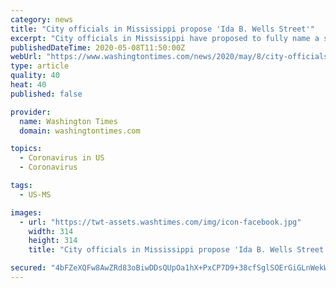 ```yaml
---
category: news
title: "City officials in Mississippi propose 'Ida B. Wells Street'"
excerpt: "City officials in Mississippi have proposed to fully name a street after suffragette and civil rights icon Ida B. Wells-Barnett."
publishedDateTime: 2020-05-08T11:50:00Z
webUrl: "https://www.washingtontimes.com/news/2020/may/8/city-officials-in-mississippi-propose-ida-b-wells-/"
type: article
quality: 40
heat: 40
published: false

provider:
  name: Washington Times
  domain: washingtontimes.com

topics:
  - Coronavirus in US
  - Coronavirus

tags:
  - US-MS

images:
  - url: "https://twt-assets.washtimes.com/img/icon-facebook.jpg"
    width: 314
    height: 314
    title: "City officials in Mississippi propose 'Ida B. Wells Street'"

secured: "4bFZeXQFw8AwZRd83oBiwDDsQUpOa1hX+PxCP7D9+38cfSglSOErGiGLnWekWlMApMLLjYUzknyyKHN1G2Kls9UqpXRoagOYKgvw98DBPknpiDT1YI5LWfUuwzmNAYzhrHuWCa1UMuGLJS2VoF+Uacqci6lohUhWd7WVbX1bPFSnGxs+2yyIO/kyDSSTA4SHpcrR/CP74SUEqAhX1LL6Liu+R+wIElFZ/hwI3DoXf3IVFEJQBJulK45uC5gRkgU2svsDGK/XytckDJG1NNbkF8URrwgX00d1KeZB2pWOFx9GCV/0ZH7gLdlLOTH9qcCL;GP7YOtAg79wUy6LcyQrVTg=="
---
```



